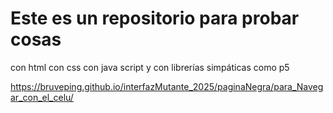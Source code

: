 # Este es un repositorio para probar cosas
con html
con css
con java script
y con librerías simpáticas como p5

https://bruveping.github.io/interfazMutante_2025/paginaNegra/para_Navegar_con_el_celu/
